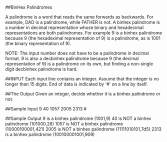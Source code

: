 <!-- RATING: EASY -->
<!-- NAME: BinHex Palindromes -->
##BinHex Palindromes

A palindrome is a word that reads the same forwards as backwards. For example,
DAD is a palindrome, while FATHER is not. A binhex palindrome is a number in
decimal representation whose binary and hexadecimal representations are both
palindromes. For example 9 is a binhex palindrome because 9 (the hexadeximal
representation of 9) is a palindrome, as is 1001 (the binary representation of
9). 


NOTE: The input number does not have to be a palindrome in decimal format. 9
is also a decbinhex palindrome because 9 (the decimal representation of 9) is
a palindrome on its own, but finding a non-single digit decbinhex palindrome
is hard.

##INPUT
Each input line contains an integer.
Assume that the integer is no longer than 15 digits.
End of data is indicated by '#' on a line by itself.

##The Output
Given an integer, decide whether it is a binhex palindrome or not.


##Sample Input
	9
	40
	1057
	2005
	2313
	#

##Sample Output
	9 is a binhex palindrome (1001,9)
	40 is NOT a binhex palindrome (101000,28)
	1057 is NOT a binhex palindrome (10000100001,421)
	2005 is NOT a binhex palindrome (11111010101,7d5)
	2313 is a binhex palindrome (100100001001,909)
